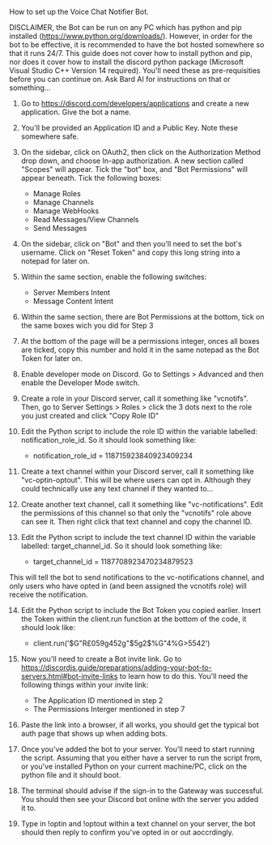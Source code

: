 How to set up the Voice Chat Notifier Bot.

DISCLAIMER, the Bot can be run on any PC which has python and pip installed (https://www.python.org/downloads/). However, in order for the bot to be effective, it is recommended to have the bot hosted somewhere so that it runs 24/7. This guide does not cover how to install python and pip, nor does it cover how to install the discord python package (Microsoft Visual Studio C++ Version 14 required). You'll need these as pre-requisities before you can continue on. Ask Bard AI for instructions on that or something...

1. Go to https://discord.com/developers/applications and create a new application. Give the bot a name.
2. You'll be provided an Application ID and a Public Key. Note these somewhere safe.
3. On the sidebar, click on OAuth2, then click on the Authorization Method drop down, and choose In-app authorization. A new section called "Scopes" will appear. Tick the "bot" box, and "Bot Permissions" will appear beneath. Tick the following boxes:
   - Manage Roles
   - Manage Channels
   - Manage WebHooks
   - Read Messages/View Channels
   - Send Messages
     
4. On the sidebar, click on "Bot" and then you'll need to set the bot's username. Click on "Reset Token" and copy this long string into a notepad for later on.

5. Within the same section, enable the following switches:
   - Server Members Intent
   - Message Content Intent
     
6. Within the same section, there are Bot Permissions at the bottom, tick on the same boxes wich you did for Step 3
7. At the bottom of the page will be a permissions integer, onces all boxes are ticked, copy this number and hold it in the same notepad as the Bot Token for later on.
8. Enable developer mode on Discord. Go to Settings > Advanced and then enable the Developer Mode switch.

9. Create a role in your Discord server, call it something like "vcnotifs". Then, go to Server Settings > Roles > click the 3 dots next to the role you just created and click "Copy Role ID"
10. Edit the Python script to include the role ID within the variable labelled: notification_role_id. So it should look something like:
    - notification_role_id = 118715923840923409234

11. Create a text channel within your Discord server, call it something like "vc-optin-optout". This will be where users can opt in. Although they could technically use any text channel if they wanted to...
12. Create another text channel, call it something like "vc-notifications". Edit the permissions of this channel so that only the "vcnotifs" role above can see it. Then right click that text channel and copy the channel ID.
13. Edit the Python script to include the text channel ID within the variable labelled: target_channel_id. So it should look something like:
    - target_channel_id = 1187708923470234879523

This will tell the bot to send notifications to the vc-notifications channel, and only users who have opted in (and been assigned the vcnotifs role) will receive the notification.
      
14. Edit the Python script to include the Bot Token you copied earlier. Insert the Token within the client.run function at the bottom of the code, it should look like:
    - client.run('$G"R£059g452g"$5g2$%G"4%G>5542')
      
15. Now you'll need to create a Bot invite link. Go to https://discordjs.guide/preparations/adding-your-bot-to-servers.html#bot-invite-links to learn how to do this. You'll need the following things within your invite link:
    - The Application ID mentioned in step 2
    - The Permissions Interger mentioned in step 7
   
16. Paste the link into a browser, if all works, you should get the typical bot auth page that shows up when adding bots.
17. Once you've added the bot to your server. You'll need to start running the script. Assuming that you either have a server to run the script from, or you've installed Python on your current machine/PC, click on the python file and it should boot.
18. The terminal should advise if the sign-in to the Gateway was successful. You should then see your Discord bot online with the server you added it to.
19. Type in !optin and !optout within a text channel on your server, the bot should then reply to confirm you've opted in or out aoccrdingly. 
